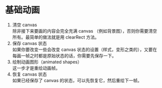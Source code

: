 # 基础动画

1. 清空 canvas  
   除非接下来要画的内容会完全充满 canvas （例如背景图），否则你需要清空所有。最简单的做法就是用 clearRect 方法。
2. 保存 canvas 状态  
   如果你要改变一些会改变 canvas 状态的设置（样式，变形之类的），又要在每画一帧之时都是原始状态的话，你需要先保存一下。
3. 绘制动画图形（animated shapes）  
   这一步才是重绘动画帧。
4. 恢复 canvas 状态  
   如果已经保存了 canvas 的状态，可以先恢复它，然后重绘下一帧。
